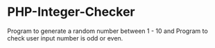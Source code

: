 # PHP-Integer-Checker
Program to generate a random number between 1 - 10 and Program to check user input number is odd or even.
